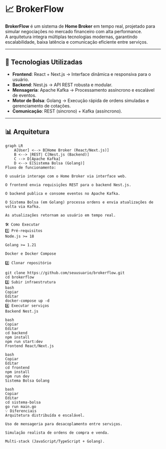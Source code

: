 # 📈 BrokerFlow

**BrokerFlow** é um sistema de **Home Broker** em tempo real, projetado para simular negociações no mercado financeiro com alta performance.  
A arquitetura integra múltiplas tecnologias modernas, garantindo escalabilidade, baixa latência e comunicação eficiente entre serviços.

---

## 🚀 Tecnologias Utilizadas

- **Frontend**: React + Next.js → Interface dinâmica e responsiva para o usuário.
- **Backend**: Nest.js → API REST robusta e modular.
- **Mensageria**: Apache Kafka → Processamento assíncrono e escalável de eventos.
- **Motor de Bolsa**: Golang → Execução rápida de ordens simuladas e gerenciamento de cotações.
- **Comunicação**: REST (sincrono) + Kafka (assíncrono).

---

## 📊 Arquitetura

```mermaid
graph LR
    A[User] <--> B[Home Broker (React/Next.js)]
    B <--> |REST| C[Nest.js (Backend)]
    C --> D[Apache Kafka]
    D <--> E[Sistema Bolsa (Golang)]
Fluxo de funcionamento:

O usuário interage com o Home Broker via interface web.

O frontend envia requisições REST para o backend Nest.js.

O backend publica e consome eventos no Apache Kafka.

O Sistema Bolsa (em Golang) processa ordens e envia atualizações de volta via Kafka.

As atualizações retornam ao usuário em tempo real.

🛠 Como Executar
1️⃣ Pré-requisitos
Node.js >= 18

Golang >= 1.21

Docker e Docker Compose

2️⃣ Clonar repositório

git clone https://github.com/seuusuario/brokerflow.git
cd brokerflow
3️⃣ Subir infraestrutura
bash
Copiar
Editar
docker-compose up -d
4️⃣ Executar serviços
Backend Nest.js

bash
Copiar
Editar
cd backend
npm install
npm run start:dev
Frontend React/Next.js

bash
Copiar
Editar
cd frontend
npm install
npm run dev
Sistema Bolsa Golang

bash
Copiar
Editar
cd sistema-bolsa
go run main.go
💡 Diferenciais
Arquitetura distribuída e escalável.

Uso de mensageria para desacoplamento entre serviços.

Simulação realista de ordens de compra e venda.

Multi-stack (JavaScript/TypeScript + Golang).

